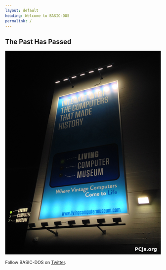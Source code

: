 ```yaml
---
layout: default
heading: Welcome to BASIC-DOS
permalink: /
---
```


## The Past Has Passed

![LCM at Night](/assets/images/LCM_at_Night.jpg)

Follow BASIC-DOS on [Twitter](https://twitter.com/basicdos).
